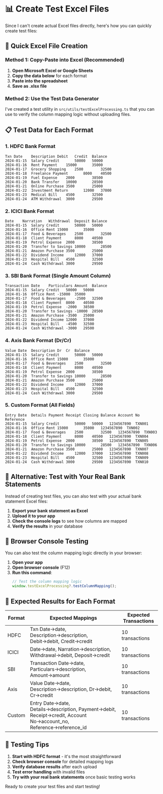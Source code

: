 # 📊 Create Test Excel Files

Since I can't create actual Excel files directly, here's how you can quickly create test files:

## 🚀 Quick Excel File Creation

### Method 1: Copy-Paste into Excel (Recommended)

1. **Open Microsoft Excel or Google Sheets**
2. **Copy the data below** for each format
3. **Paste into the spreadsheet**
4. **Save as .xlsx file**

### Method 2: Use the Test Data Generator

I've created a test utility in `src/utils/testExcelProcessing.ts` that you can use to verify the column mapping logic without uploading files.

## 📋 Test Data for Each Format

### 1. HDFC Bank Format
```
Txn Date	Description	Debit	Credit	Balance
2024-01-15	Salary Credit		50000	50000
2024-01-16	Rent Payment	15000		35000
2024-01-17	Grocery Shopping	2500		32500
2024-01-18	Freelance Payment		8000	40500
2024-01-19	Fuel Expense	2000		38500
2024-01-20	Bank Transfer	10000		28500
2024-01-21	Online Purchase	3500		25000
2024-01-22	Investment Return		12000	37000
2024-01-23	Medical Bill	4500		32500
2024-01-24	ATM Withdrawal	3000		29500
```

### 2. ICICI Bank Format
```
Date	Narration	Withdrawal	Deposit	Balance
2024-01-15	Salary Credit		50000	50000
2024-01-16	Office Rent	15000		35000
2024-01-17	Food & Beverages	2500		32500
2024-01-18	Client Payment		8000	40500
2024-01-19	Petrol Expense	2000		38500
2024-01-20	Transfer to Savings	10000		28500
2024-01-21	Amazon Purchase	3500		25000
2024-01-22	Dividend Income		12000	37000
2024-01-23	Hospital Bill	4500		32500
2024-01-24	Cash Withdrawal	3000		29500
```

### 3. SBI Bank Format (Single Amount Column)
```
Transaction Date	Particulars	Amount	Balance
2024-01-15	Salary Credit	50000	50000
2024-01-16	Office Rent	-15000	35000
2024-01-17	Food & Beverages	-2500	32500
2024-01-18	Client Payment	8000	40500
2024-01-19	Petrol Expense	-2000	38500
2024-01-20	Transfer to Savings	-10000	28500
2024-01-21	Amazon Purchase	-3500	25000
2024-01-22	Dividend Income	12000	37000
2024-01-23	Hospital Bill	-4500	32500
2024-01-24	Cash Withdrawal	-3000	29500
```

### 4. Axis Bank Format (Dr/Cr)
```
Value Date	Description	Dr	Cr	Balance
2024-01-15	Salary Credit		50000	50000
2024-01-16	Office Rent	15000		35000
2024-01-17	Food & Beverages	2500		32500
2024-01-18	Client Payment		8000	40500
2024-01-19	Petrol Expense	2000		38500
2024-01-20	Transfer to Savings	10000		28500
2024-01-21	Amazon Purchase	3500		25000
2024-01-22	Dividend Income		12000	37000
2024-01-23	Hospital Bill	4500		32500
2024-01-24	Cash Withdrawal	3000		29500
```

### 5. Custom Format (All Fields)
```
Entry Date	Details	Payment	Receipt	Closing Balance	Account No	Reference
2024-01-15	Salary Credit		50000	50000	1234567890	TXN001
2024-01-16	Office Rent	15000		35000	1234567890	TXN002
2024-01-17	Food & Beverages	2500		32500	1234567890	TXN003
2024-01-18	Client Payment		8000	40500	1234567890	TXN004
2024-01-19	Petrol Expense	2000		38500	1234567890	TXN005
2024-01-20	Transfer to Savings	10000		28500	1234567890	TXN006
2024-01-21	Amazon Purchase	3500		25000	1234567890	TXN007
2024-01-22	Dividend Income		12000	37000	1234567890	TXN008
2024-01-23	Hospital Bill	4500		32500	1234567890	TXN009
2024-01-24	Cash Withdrawal	3000		29500	1234567890	TXN010
```

## 🧪 Alternative: Test with Your Real Bank Statements

Instead of creating test files, you can also test with your actual bank statement Excel files:

1. **Export your bank statement as Excel**
2. **Upload it to your app**
3. **Check the console logs** to see how columns are mapped
4. **Verify the results** in your database

## 🔧 Browser Console Testing

You can also test the column mapping logic directly in your browser:

1. **Open your app**
2. **Open browser console** (F12)
3. **Run this command**:
   ```javascript
   // Test the column mapping logic
   window.testExcelProcessing?.testColumnMapping();
   ```

## 📝 Expected Results for Each Format

| Format | Expected Mappings | Expected Transactions |
|--------|------------------|---------------------|
| HDFC | Txn Date→date, Description→description, Debit→debit, Credit→credit | 10 transactions |
| ICICI | Date→date, Narration→description, Withdrawal→debit, Deposit→credit | 10 transactions |
| SBI | Transaction Date→date, Particulars→description, Amount→amount | 10 transactions |
| Axis | Value Date→date, Description→description, Dr→debit, Cr→credit | 10 transactions |
| Custom | Entry Date→date, Details→description, Payment→debit, Receipt→credit, Account No→account_no, Reference→reference_id | 10 transactions |

## 🎯 Testing Tips

1. **Start with HDFC format** - it's the most straightforward
2. **Check browser console** for detailed mapping logs
3. **Verify database results** after each upload
4. **Test error handling** with invalid files
5. **Try with your real bank statements** once basic testing works

Ready to create your test files and start testing!
